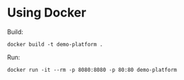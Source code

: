 # Using Docker

Build:

`docker build -t demo-platform .`

Run:

`docker run -it --rm -p 8080:8080 -p 80:80 demo-platform`
